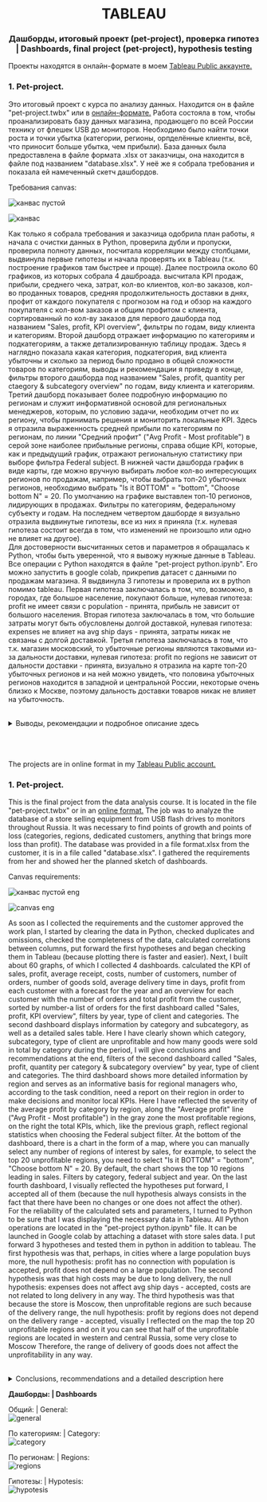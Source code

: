 <h1 align="center"> TABLEAU </h1> 

<h3 align="center"> Дашборды, итоговый проект (pet-project), проверка гипотез<br> | Dashboards, final project (pet-project), hypothesis testing </h3>

Проекты находятся в онлайн-формате в моем <a href="https://public.tableau.com/app/profile/marinaborisenko/vizzes/">Tableau Public аккаунте.</a> 
<br>
<h3 align="left">  1. Pet-project.  </h3> 

Это итоговый проект с курса по анализу данных. Находится он в файле "pet-project.twbx" или в <a href="https://public.tableau.com/views/_17112963223430/GENERAL?:language=en-US&:sid=&:display_count=n&:origin=viz_share_link">онлайн-формате.</a> Работа состояла в том, чтобы проанализировать базу данных магазина, продающего по всей России технику от флешек USB до мониторов. Необходимо было найти точки роста и точки убытка (категории, регионы, орпделённые клиенты, всё, что приносит больше убытка, чем прибыли). База данных была предоставлена в файле формата .xlsx от заказчицы, она находится в файле под названием "database.xlsx". У неё же я собрала требования и показала ей намеченный скетч дашбордов.   
<p>Требования canvas:<br>

![канвас пустой](https://github.com/marina-bor-23/tableau/assets/164322986/e5dda1bc-de5b-4ac0-be14-f541a6933da0)


![канвас](https://github.com/marina-bor-23/tableau/assets/164322986/7ad376fa-e6dc-40ae-a53f-10f8164c612d)





Как только я собрала требования и заказчица одобрила план работы, я начала с очистки данных в Python, проверила дубли и пропуски, проверила полноту данных, посчитала корреляции между столбцами, выдвинула первые гипотезы и начала проверять их в Tableau (т.к. построение графиков там быстрее и проще). Далее построила около 60 графиков, из которых собрала 4 дашброада. высчитала KPI продаж, прибыли, среднего чека, затрат, кол-во клиентов, кол-во заказов, кол-во проданных товаров, средняя продолжительность доставки в днях, профит от каждого покупателя с прогнозом на год и обзор на каждого покупателя с кол-вом заказов и общим профитом с клиента, сортированный по кол-ву заказов для первого дашборда под названием "Sales, profit, KPI overview", фильтры по годам, виду клиента и категориям. Второй дашборд отражает информацию по категориям и подкатегориям, а также детализированную таблицу продаж. Здесь я наглядно показала какая категория, подкатегория, вид клиента убыточны и сколько за период было продано в общей сложности товаров по категориям, выводы и рекомендации я приведу в конце, фильтры второго дашборда под названием "Sales, profit, quantity per ctaegory & subcategory overview" по годам, виду клиента и категориям. Третий дашборд показывает более подробную информацию по регионам и служит информативной основой для региональных менеджеров, которым, по условию задачи, необходим отчет по их региону, чтобы принимать решения и мониторить локальные KPI. Здесь я отразила выраженность средней прибыли по категориям по регионам, по линии "Средний профит" ("Avg Profit - Most profitable") в серой зоне наиболее прибыльные регионы, справа общие KPI, которые, как и предыдущий график, отражают региональную статистику при выборе фильтра Federal subject. В нижней части дашборда график в виде карты, где можно вручную выбирать любое кол-во интересующих регионов по продажам, например, чтобы выбрать топ-20 убыточных регионов, необходимо выбрать "Is it BOTTOM" = "bottom", "Choose bottom N" = 20. По умолчанию на графике выставлен топ-10 регионов, лидирующих в продажах. Фильтры по категориям, федеральному субъекту и годам. На последнем четвертом дашборде я визуально отразила выдвинутые гипотезы, все из них я приняла (т.к. нулевая гипотеза состоит всегда в том, что изменений не произошло или одно не влияет на другое).<br>
Для достоверности высчитанных сетов и параметров я обращалась к Python, чтобы быть уверенной, что я вывожу нужные данные в Tableau. Все операции с Python находятся в файле "pet-project python.ipynb". Его можно запустить в google colab, прикрепив датасет с данными по продажам магазина. Я выдвинула 3 гипотезы и проверила их в python помимо tableau. Первая гипотеза заключалась в том, что, возможно, в городах, где большое население, покупают больше, нулевая гипотеза: profit не имеет связи с population - принята, прибыль не зависит от большого населения. Вторая гипотеза заключалась в том, что большие затраты могут быть обусловлены долгой доставкой, нулевая гипотеза: expenses не влияет на avg ship days - принята, затраты никак не связаны с долгой доставкой. Третья гипотеза заключалась в том, что т.к. магазин московский, то убыточные регионы являются таковыми из-за дальности доставки, нулевая гипотеза: profit по regions не зависит от дальности доставки - принята, визуально я отразила на карте топ-20 убыточных регионов и на ней можно увидеть, что половина убыточных регионов находится в западной и центральной России, некоторые очень близко к Москве, поэтому дальность доставки товаров никак не влияет на убыточность.<br>

<br>
<details>
  <summary>Выводы, рекомендации и подробное описание здесь</summary>

  Выводы. Общая динамика положительная. Наиболее прибыльный год последний из данных, 2021. Не следует смотреть на кол-во заказов, т.к. их большое кол-во не означает большую прибыль, это можно увидеть из нижнего графика слева на 1 дашборде. Большое кол-во убыточных кл., которым, возможно, стоит поднять цену за доставку, а наиболее прибыльным можно было бы ее снизить или предложить другие акции. Средняя прибыль с кл. положительная и растёт в динамике и прогнозе, дела идут хорошо. Если брать в расчёт настоящие события 2020 года, то рост продаж можно связать с тем, что все были вынуждены сидеть дома и заказывать технику на дом, т.к. появилась надобность ею пользоваться и пользоваться дома, а не в школе или офисе. Также в тот год увеличилось среднее кол-во дней на доставку, что может быть связано с тем, что перевозки между городами тормозились ковидными ограничениями и появилась большая нагрузка на них, т.к. самовывоз уменьшился, а спрос на доставки на дом увеличился. Расходы везде возрастают и падают зависимо от продаж (продажи выросли, выросли и расходы и наоборот), что естественно и доказывает правильность датасета с точки зрения достоверности заносимых данных.<br>
Касаемо категорий – стоит серьезно задуматься о категории «мониторы», т.к. несет за собой много затрат, но все еще прибыльна. Самая прибыльная категория – компьютеры. Наиболее популярная же по кол-ву проданных товаров «остальные устройства». То есть, необходимо разработать акционные предложения для повышения прибыли с мониторов либо сменить представляемую продукцию. Продажи по мониторам заметно проседают последние 2 года в 3 квартале – возможно, акции можно связать с черной пятницей и предновогодними неделями. Та же ситуация с проседанием у категории «компьютеры». Остальные устройства растут ежегодно, здесь стоит обратить внимание только на иногда проседающий средний чек. Также стоит поменять ценовую политику либо отказаться вовсе от предоставления продукции «мониторы, подкатегория 28,1’ и 19,1’ – 23’» - это можно связать с тем, что такие большие мониторы трудно доставлять, а спрос на них низкий, они не являются стандартными экранами для компьютеров. Возможно, стоит оставить только первые 2 позиции мониторов, а от остальных отказаться. Затраты в категории мониторы в принципе наиболее высокие в сравнении с остальными категориями, нужна более детальная статистика по затратам.<br>
С «остальными устройствами» проблем не наблюдается, они не громоздкие и легки в доставке, часто нужны на замену и т.д., их прибыльность легко объясняется, убыточность ПО связана с непопулярностью покупки официального ПО и большой популярностью ставить «неофициальные» виндовсы, качать пиратские программы. Возможно, стоит отказаться от этой категории и увеличить ассортимент «остальных устройств».
Наиболее спорная категория – комьютеры, ПК и ноутбуки приносят прибыль по причине высокой стоимости на перечисленные товары, но мобильные телефоны несут за собой много затрат, возможно, они доставляются из-за границы и труды в доставке, а стоят при этом не так много, как ПК и ноутбуки. Стоит пересмотреть ассортимент либо повысить цены на телефоны, но это может быть чревато снижением продаж на телефоны либо стимулировать самовывоз из магазина. <br>
Если предположить, что в затраты входит починка и годовая гарантия на товар, которая в итоге была использована, тогда принять решение об отказе от определенных видов продукции станет еще проще, например, треть от всего кол-ва купленных мониторов принесла отрицательный профит – возможно, их вернули и убытки понесла компания. Больше всего мониторов с отрицательным профитом у ФЛ – это можно объяснить большим кол-вом проданных товаров для ФЛ в принципе, но также и неаккуратным личным пользованием либо доставка для ФЛ обычно в кол-во 1-2 шт. и она значительно затратнее, чем доставлять сразу несколько штук для ИП или корпоративных кл.<br>
По корпоративному сегменту – индивидуальные клиенты (физические лица) совершают больше всего заказов, они же самые прибыльные, стоит делать на них упор и дальше, запускать акции и скидки. Наименее прибыльными в течение 3 лет из 4 были ИП, стоит пересмотреть условия доставки и стоимости товара для такой категории кл., возможно, стимулировать повышение продаж акциями. У корпоративных легко объясняется прибыльность компьютеров и остальных устройств – нужные для офиса вещи, что подтверждает достоверность вносимых в БД записей. Однако мониторы по затратам близки к прибыли, что говорит о том, чтобы пересмотреть условия доставки либо поддержки после покупки. Меньше всего мониторов покупают ИП – они им не нужны для демонстраций, для отделов в компании и пр., стараться в этой категории для этого сегмента кл. не смысла.
Самые убыточные регионы (топ 10 по среднему профиту): Рязанская область, Якутия, Татарстан, Марий Эл, Новгородская, Амурская области, Карачаево-Черкесская республика, Тверская область, Удмуртия и Алтай. Многие отдалены от западной части России (где наибольшее население), однако, корреляции между днями на доставку и профитом нет, как и корреляции между затратами и днями на доставку, но стоит либо повысить цены на доставку в эти регионы, либо отказаться от продажи убыточных категорий в эти регионы. Топ 30 по продажам находится в центральной части России, на них и стоит делать упор. На дашборде директорки или директоры по продажам в регионах уже сами смогут оценить бизнес дела компании в своем выбранном регионе.<br>
Таким образом, несмотря на положительную динамику и рост по всем основным KPI, прибыль можно было бы увеличить, пересмотрев ассортимент убыточных категорий и подкатегорий, поменяв ценовую политику/условия доставки/условия поддержки и гарантии/применив скидки, акционные предложения для описанных выше сегментов кл.<br>
    </p>
</details>
<br>
<br>
<br>


The projects are in online format in my <a href="https://public.tableau.com/app/profile/marinaborisenko/vizzes/">Tableau Public account.</a> 
<br>
<h3 align="left">  1. Pet-project.  </h3> 

This is the final project from the data analysis course. It is located in the file "pet-project.twbx" or in an <a href="https://public.tableau.com/views/_17112963223430/GENERAL?:language=en-US&:sid=&:display_count=n&:origin=viz_share_link">online format.</a> The job was to analyze the database of a store selling equipment from USB flash drives to monitors throughout Russia. It was necessary to find points of growth and points of loss (categories, regions, dedicated customers, anything that brings more loss than profit). The database was provided in a file format.xlsx from the customer, it is in a file called "database.xlsx". I gathered the requirements from her and showed her the planned sketch of dashboards. 
<p>Canvas requirements:<br>

![канвас пустой eng](https://github.com/marina-bor-23/tableau/assets/164322986/3ecb5900-3e10-4357-afc4-1800813e5e06)


![canvas eng](https://github.com/marina-bor-23/tableau/assets/164322986/b15d2e96-d8b9-42d3-8e1d-6d600f78ce46)







As soon as I collected the requirements and the customer approved the work plan, I started by clearing the data in Python, checked duplicates and omissions, checked the completeness of the data, calculated correlations between columns, put forward the first hypotheses and began checking them in Tableau (because plotting there is faster and easier). Next, I built about 60 graphs, of which I collected 4 dashboards. calculated the KPI of sales, profit, average receipt, costs, number of customers, number of orders, number of goods sold, average delivery time in days, profit from each customer with a forecast for the year and an overview for each customer with the number of orders and total profit from the customer, sorted by number-a list of orders for the first dashboard called "Sales, profit, KPI overview", filters by year, type of client and categories. The second dashboard displays information by category and subcategory, as well as a detailed sales table. Here I have clearly shown which category, subcategory, type of client are unprofitable and how many goods were sold in total by category during the period, I will give conclusions and recommendations at the end, filters of the second dashboard called "Sales, profit, quantity per category & subcategory overview" by year, type of client and categories. The third dashboard shows more detailed information by region and serves as an informative basis for regional managers who, according to the task condition, need a report on their region in order to make decisions and monitor local KPIs. Here I have reflected the severity of the average profit by category by region, along the "Average profit" line ("Avg Profit - Most profitable") in the gray zone the most profitable regions, on the right the total KPIs, which, like the previous graph, reflect regional statistics when choosing the Federal subject filter. At the bottom of the dashboard, there is a chart in the form of a map, where you can manually select any number of regions of interest by sales, for example, to select the top 20 unprofitable regions, you need to select "Is it BOTTOM" = "bottom", "Choose bottom N" = 20. By default, the chart shows the top 10 regions leading in sales. Filters by category, federal subject and year. On the last fourth dashboard, I visually reflected the hypotheses put forward, I accepted all of them (because the null hypothesis always consists in the fact that there have been no changes or one does not affect the other).<br>
For the reliability of the calculated sets and parameters, I turned to Python to be sure that I was displaying the necessary data in Tableau. All Python operations are located in the "pet-project python.ipynb" file. It can be launched in Google colab by attaching a dataset with store sales data. I put forward 3 hypotheses and tested them in python in addition to tableau. The first hypothesis was that, perhaps, in cities where a large population buys more, the null hypothesis: profit has no connection with population is accepted, profit does not depend on a large population. The second hypothesis was that high costs may be due to long delivery, the null hypothesis: expenses does not affect avg ship days - accepted, costs are not related to long delivery in any way. The third hypothesis was that because the store is Moscow, then unprofitable regions are such because of the delivery range, the null hypothesis: profit by regions does not depend on the delivery range - accepted, visually I reflected on the map the top 20 unprofitable regions and on it you can see that half of the unprofitable regions are located in western and central Russia, some very close to Moscow Therefore, the range of delivery of goods does not affect the unprofitability in any way.<br>

<br>
<details>
  <summary>Conclusions, recommendations and a detailed description here</summary>

  Conclusions. The overall dynamics are positive. The most profitable year is the latest from the data, 2021. You should not look at the number of orders, because a large number of them does not mean a large profit, this can be seen from the lower graph on the left on the 1st dashboard. There are a large number of unprofitable companies that may need to raise the price for delivery, and the most profitable ones could be reduced or offered other promotions. The average profit per quarter is positive and growing in dynamics and forecast, things are going well. If we take into account the real events of 2020, then the sales growth can be attributed to the fact that everyone was forced to stay at home and order equipment at home, because there was a need to use it and use it at home, and not at school or office. Also that year, the average number of days for delivery increased, which may be due to the fact that transportation between cities was hampered by covid restrictions and there was a heavy load on them, since pickup decreased, and the demand for home deliveries increased. Expenses everywhere increase and fall depending on sales (sales increased, expenses increased and vice versa), which naturally proves the correctness of the dataset in terms of the reliability of the entered data.<br>
With regard to categories, it is worth seriously thinking about the "monitors" category, because it carries a lot of costs, but it is still profitable. The most profitable category is computers. The most popular one by the number of products sold is "other devices". That is, it is necessary to develop promotional offers to increase profits from monitors or to change the products presented. Monitor sales have been noticeably sagging for the last 2 years in the 3rd quarter – perhaps the shares can be linked to Black Friday and New Year's Eve weeks. The same situation with subsidence in the "computers" category. The rest of the devices are growing annually, here it is worth paying attention only to the sometimes sagging average check. It is also worth changing the pricing policy or completely abandoning the provision of products "monitors, subcategory 28.1' and 19.1' – 23'" - this can be attributed to the fact that such large monitors are difficult to deliver, and demand for them is low, they are not standard computer screens. Perhaps it is worth leaving only the first 2 positions of the monitors, and discarding the rest. The costs in the monitors category are, in principle, the highest in comparison with other categories, more detailed cost statistics are needed.<br>
There are no problems with "other devices", they are not bulky and easy to deliver, they are often needed for replacement, etc., their profitability is easily explained, the loss of software is associated with the unpopularity of buying official software and the great popularity of installing "unofficial" Windows, downloading pirated programs. Perhaps it is worth abandoning this category and increasing the range of "other devices". The most controversial category is computers, PCs and laptops that make a profit due to the high cost of the listed goods, but mobile phones incur a lot of costs, perhaps they are delivered from abroad and labor in delivery, but they do not cost as much as PCs and laptops. It is worth reviewing the range or raising prices for phones, but this may lead to a decrease in sales for phones or stimulate pickup from the store. <br>
If we assume that the costs include repairs and an annual warranty on the product, which was eventually used, then it will become even easier to make a decision to abandon certain types of products, for example, a third of the total number of purchased monitors brought a negative profit - perhaps they were returned and the company suffered losses. FL has the most monitors with a negative profit – this can be explained by the large number of goods sold for FL in principle, but also by careless personal use or delivery for FL usually in the amount of 1-2 pcs. and it is much more expensive than delivering several pieces at once for sole proprietors or corporate clients.<br>
In the corporate segment, individual customers (individuals) make the most orders, they are the most profitable, it is worth focusing on them further, launching promotions and discounts. Sole proprietors were the least profitable for 3 out of 4 years, it is worth reviewing the terms of delivery and the cost of goods for such a category of goods. It is possible to stimulate an increase in sales with shares. For corporate clients, the profitability of computers and other devices is easily explained – the things necessary for the office, which confirms the reliability of the records entered into the database. However, the monitors are close to profit in terms of costs, which suggests that the terms of delivery or support after purchase should be reviewed. The least monitors are bought by sole proprietors – they do not need them for demonstrations, for departments in the company, etc., it makes no sense to try in this category for this segment of the cl. The most unprofitable regions (top 10 by average profit): Ryazan region, Yakutia, Tatarstan, Mari El, Novgorod, Amur regions, Karachay-Cherkess Republic, Tver Region, Udmurtia and Altai. Many are remote from the western part of Russia (where the largest population is), however, there is no correlation between delivery days and profit, as well as a correlation between costs and delivery days, but it is worth either raising prices for delivery to these regions, or refusing to sell unprofitable categories to these regions. The top 30 sales are located in the central part of Russia, and it is worth focusing on them. On the dashboard, the directors or sales directors in the regions will be able to evaluate the business of the company in their chosen region themselves.<br>
Thus, despite the positive dynamics and growth in all major KPIs, profits could be increased by reviewing the range of unprofitable categories and subcategories, changing pricing / delivery terms/support and warranty conditions/applying discounts, promotional offers for the above-described segments of the client.<br>
    </p>
</details>

**Дашборды: | Dashboards**<br>

Общий: | General:<br>
![general](https://github.com/marina-bor-23/tableau/assets/164322986/d6bb56c3-1c55-4d28-adc0-3d9b36825fee) <br>

По категориям: | Category: <br>
![category](https://github.com/marina-bor-23/tableau/assets/164322986/55282623-94e8-492e-affe-a5551437f130) <br>

По регионам: | Regions: <br>
![regions](https://github.com/marina-bor-23/tableau/assets/164322986/e45b1789-ead0-4445-a0b3-f7aaf1af8465) <br>

Гипотезы: | Hypotesis: <br>
![hypotesis](https://github.com/marina-bor-23/tableau/assets/164322986/fb78ac5f-f8a0-499e-9387-687af89923be) <br>

